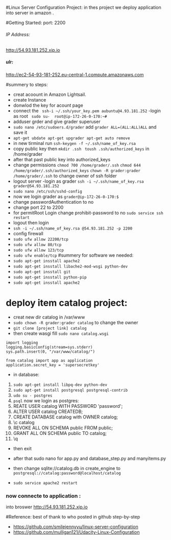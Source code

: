 #Linux Server Configuration Project:
in thes project we deploy application into server in amazon .


#Getting Started:
 port:
 2200
###### IP Address:
http://54.93.181.252.xip.io
##### ulr:
http://ec2-54-93-181-252.eu-central-1.compute.amazonaws.com

#summery to steps:
- creat acoount in Amazon Lightsail.
- create Instance
- donwlod the key for acount page
- connect the ```
ssh-i ~/.ssh/your_key.pem aubuntu@4.93.181.252```
-login as root `` sudo su- 
root@ip-172-26-0-170:~#``
- adduser grder and give grader superuser
- ``sudo nano /etc/sudoers.d/grader`` add ``grader ALL=(ALL:ALL)ALL`` and save it 
- ``apt-get ubdate
apt-get upgrader
apt-get auto remove``
- in new tirminal run ``ssh-keygen -f ~/.ssh/name_of_key.rsa``
- copy public key then 
``mkdir .ssh
``
``toush .ssh/authorized_keys`` in /home/grader
- after that past public key into authorized_keys
- change permissions
``chmod 700 /home/grader/.ssh``
``chmod 644 /home/grader/.ssh/authorized_keys``
``chown -R grader:grader /home/grader/.ssh`` to change owner of ssh folder
- logout server 
-login as grader
``ssh -i ~/.ssh/name_of_key.rsa grader@54.93.181.252``
- ``sudo nano /etc/ssh/sshd-config``
- now we login grader as ``grader@ip-172-26-0-170:$``
- change passwordAuthentication to no 
- change port 22 to 2200
- for permitRoot Login change prohibit-password to no 
``sudo service ssh restart``
- logout then login 
- ``ssh -i ~/.ssh/name_of_key.rsa @54.93.181.252 -p 2200``
- config firewall 
- ``sudo ufw allow 22200/tcp``
- ``sudo ufw allow 80/tcp``
- ``sudo ufw allow 123/tcp``
- ``sudo ufw enable/tcp``
#summery for software we needed:
- ``sudo apt-get insstall apache2``
- ``sudo apt-get insstall libache2-mod-wsgi python-dev``
- ``sudo apt-get insstall git``
- ``sudo apt-get insstall python-pip``
- ``sudo apt-get insstall apache2``
# deploy item catalog project:
- creat new dir catalog in /var/www
- ``sudo chown -R grader:grader catalog`` to change the owner
- ``git clone [project link] catalog``
- then create wasgi fill ``sudo nano catalog.wsgi``

````import sys
import logging
logging.basicConfig(stream=sys.stderr)
sys.path.insert(0, "/var/www/catalog/")

from catalog import app as application
application.secret_key = 'supersecretkey'
````

- in database:
 1. ``sudo apt-get install libpq-dev python-dev``
 2. ``sudo apt-get install postgresql postgresql-contrib``
 3. ``udo su - postgres``
 4. ``psql``
 now we login as postgres:
 5. REATE USER catalog WITH PASSWORD 'password';
 6.  ALTER USER catalog CREATEDB;
 7. CREATE DATABASE catalog with OWNER catalog;
 8. \c catalog
 9. REVOKE ALL ON SCHEMA public FROM public;
 10. GRANT ALL ON SCHEMA public TO catalog;
 11. \q
  - then exit
  - after that sudo nano for app.py and database_step.py and manyitems.py
 
 - then change sqlite://catalog.db in create_engine to ``postgresql://catalog:password@localhost/catalog``
 
 - ``sudo service apache2 restart``
 
 ### now connecte to application :
 into broswer http://54.93.181.252.xip.io
 
 #Reference:
best of thank to who posted in github step-by-step
 
 - https://github.com/smilejennyyu/linux-server-configuration
 - https://github.com/mulligan121/Udacity-Linux-Configuration
